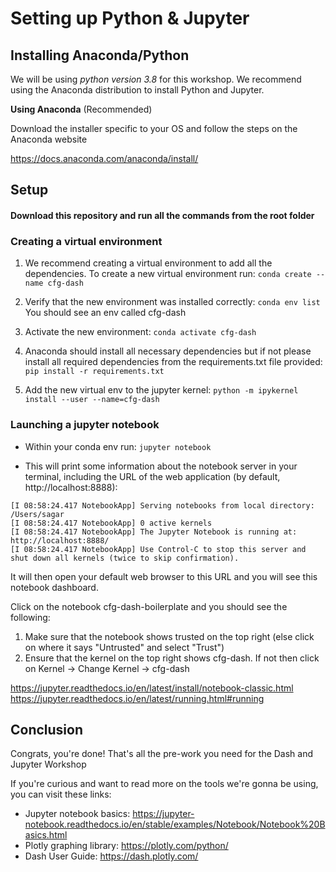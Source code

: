 # Setting up Python & Jupyter


## Installing Anaconda/Python

We will be using *python version 3.8* for this workshop. We recommend using the Anaconda distribution to install Python and Jupyter.

**Using Anaconda** (Recommended)

Download the installer specific to your OS and follow the steps on the Anaconda website

https://docs.anaconda.com/anaconda/install/


## Setup

#### Download this repository and run all the commands from the root folder

### Creating a virtual environment

1. We recommend creating a virtual environment to add all the dependencies. To create a new virtual environment run:
``` conda create --name cfg-dash  ```

2. Verify that the new environment was installed correctly: ``` conda env list ``` You should see an env called cfg-dash

3. Activate the new environment: ``` conda activate cfg-dash ```

4. Anaconda should install all necessary dependencies but if not please install all required dependencies from the requirements.txt file provided: ``` pip install -r requirements.txt ```

5. Add the new virtual env to the jupyter kernel: ``` python -m ipykernel install --user --name=cfg-dash ```


### Launching a jupyter notebook

- Within your conda env run: ``` jupyter notebook ```

- This will print some information about the notebook server in your terminal, including the URL of the web application (by default, http://localhost:8888):

``` 
[I 08:58:24.417 NotebookApp] Serving notebooks from local directory: /Users/sagar
[I 08:58:24.417 NotebookApp] 0 active kernels
[I 08:58:24.417 NotebookApp] The Jupyter Notebook is running at: http://localhost:8888/
[I 08:58:24.417 NotebookApp] Use Control-C to stop this server and shut down all kernels (twice to skip confirmation).
```

It will then open your default web browser to this URL and you will see this notebook dashboard.


Click on the notebook cfg-dash-boilerplate and you should see the following:



1. Make sure that the notebook shows trusted on the top right (else click on where it says "Untrusted" and select "Trust")
2. Ensure that the kernel on the top right shows cfg-dash. If not then click on Kernel -> Change Kernel -> cfg-dash


https://jupyter.readthedocs.io/en/latest/install/notebook-classic.html
https://jupyter.readthedocs.io/en/latest/running.html#running

## Conclusion

Congrats, you're done! That's all the pre-work you need for the Dash and Jupyter Workshop

If you're curious and want to read more on the tools we're gonna be using, you can visit these links:

- Jupyter notebook basics: https://jupyter-notebook.readthedocs.io/en/stable/examples/Notebook/Notebook%20Basics.html
- Plotly graphing library: https://plotly.com/python/
- Dash User Guide: https://dash.plotly.com/
